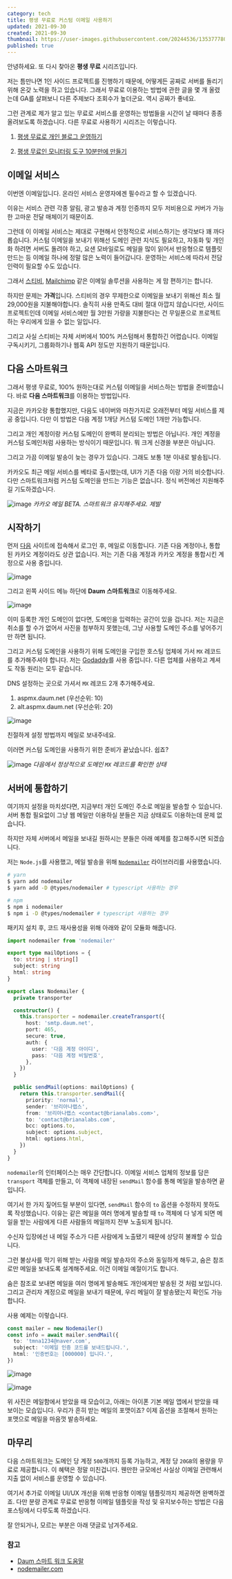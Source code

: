 ```yaml
---
category: tech
title: 평생 무료로 커스텀 이메일 사용하기
updated: 2021-09-30
created: 2021-09-30
thumbnail: https://user-images.githubusercontent.com/20244536/135377780-03ca269e-90ed-4088-84a2-ab6ea4b02657.png
published: true
---
```


안녕하세요. 또 다시 찾아온 **평생 무료** 시리즈입니다.

저는 틈만나면 1인 사이드 프로젝트를 진행하기 때문에, 어떻게든 공짜로 서버를 돌리기 위해 온갖 노력을 하고 있습니다. 그래서 무료로 이용하는 방법에 관한 글을 몇 개 올렸는데 GA를 살펴보니 다른 주제보다 조회수가 높더군요. 역시 공짜가 좋네요.

<!--more-->

그런 관계로 제가 알고 있는 무료로 서비스를 운영하는 방법들을 시간이 날 때마다 종종 올려보도록 하겠습니다. 다른 무료로 사용하기 시리즈는 이렇습니다.

1. [평생 무료로 개인 블로그 운영하기](/github-pages-nuxtjs)

2. [평생 무료인 모니터링 도구 10분만에 만들기](/monitoring-tool-in-10-minutes)

## 이메일 서비스

이번엔 이메일입니다. 온라인 서비스 운영자에겐 필수라고 할 수 있겠습니다.

이유는 서비스 관련 각종 알림, 광고 발송과 계정 인증까지 모두 저비용으로 커버가 가능한 고마운 전달 매체이기 때문이죠.

그런데 이 이메일 서비스는 제대로 구현해서 안정적으로 서비스하기는 생각보다 꽤 까다롭습니다. 커스텀 이메일을 보내기 위해선 도메인 관련 지식도 필요하고, 자동화 및 개인화 하려면 서버도 돌려야 하고, 요샌 모바일로도 메일을 많이 읽어서 반응형으로 템플릿 만드는 등 이메일 하나에 정말 많은 노력이 들어갑니다. 운영하는 서비스에 따라서 전담 인력이 필요할 수도 있습니다.

그래서 [스티비](https://stibee.com), [Mailchimp](https://mailchimp.com) 같은 이메일 솔루션을 사용하는 게 맘 편하기는 합니다.

하지만 문제는 **가격**입니다. 스티비의 경우 무제한으로 이메일을 보내기 위해선 최소 월 29,000원을 지불해야합니다. 솔직히 사용 만족도 대비 절대 아깝지 않습니다만, 사이드 프로젝트인데 이메일 서비스에만 월 3만원 가량을 지불한다는 건 무일푼으로 프로젝트하는 우리에게 있을 수 없는 일입니다.

그리고 사실 스티비는 자체 서버에서 100% 커스텀해서 통합하긴 어렵습니다. 이메일 구독시키기, 그룹화하기나 웹훅 API 정도만 지원하기 때문입니다.

## 다음 스마트워크

그래서 평생 무료로, 100% 원하는대로 커스텀 이메일을 서비스하는 방법을 준비했습니다. 바로 **다음 스마트워크**를 이용하는 방법입니다.

지금은 카카오랑 통합했지만, 다음도 네이버와 마찬가지로 오래전부터 메일 서비스를 제공 중입니다. 다만 이 방법은 다음 계정 1개당 커스텀 도메인 1개만 가능합니다.

그리고 개인 계정이랑 커스텀 도메인이 완벽히 분리되는 방법은 아닙니다. 개인 계정을 커스텀 도메인처럼 사용하는 방식이기 때문입니다. 뭐 크게 신경쓸 부분은 아닙니다.

그리고 가끔 이메일 발송이 늦는 경우가 있습니다. 그래도 보통 1분 이내로 발송됩니다.

카카오도 최근 메일 서비스를 베타로 출시했는데, UI가 기존 다음 이랑 거의 비슷합니다. 다만 스마트워크처럼 커스텀 도메인을 만드는 기능은 없습니다. 정식 버전에선 지원해주길 기도하겠습니다.

![image](https://user-images.githubusercontent.com/20244536/135370985-2cee0aff-da43-4008-86e3-fcd34826d953.png)
_카카오 메일 BETA. 스마트워크 유지해주세요. 제발_

## 시작하기

먼저 [다음](https://www.daum.net) 사이트에 접속해서 로그인 후, 메일로 이동합니다. 기존 다음 계정이나, 통합된 카카오 계정이라도 상관 없습니다. 저는 기존 다음 계정과 카카오 계정을 통합시킨 계정으로 사용 중입니다.

![image](https://user-images.githubusercontent.com/20244536/135372107-526bb7ca-6880-47d3-9f20-a947bde73b72.png)

그리고 왼쪽 사이드 메뉴 하단에 **Daum 스마트워크**로 이동해주세요.

![image](https://user-images.githubusercontent.com/20244536/135372169-c0afba98-5421-4799-b752-127317f4e255.png)

이미 등록한 개인 도메인이 없다면, 도메인을 입력하는 공간이 있을 겁니다. 저는 지금은 취소를 할 수가 없어서 사진을 첨부하지 못했는데, 그냥 사용할 도메인 주소를 넣어주기만 하면 됩니다.

그리고 커스텀 도메인을 사용하기 위해 도메인을 구입한 호스팅 업체에 가서 `MX` 레코드를 추가해주셔야 합니다. 저는 [Godaddy](https://godaddy.com)를 사용 중입니다. 다른 업체를 사용하고 계셔도 작동 원리는 모두 같습니다.

DNS 설정하는 곳으로 가셔서 `MX` 레코드 2개 추가해주세요.

1. aspmx.daum.net (우선순위: 10)
2. alt.aspmx.daum.net (우선순위: 20)

![image](https://user-images.githubusercontent.com/20244536/135372996-bb7f2384-3b9f-4937-a53f-ced8e3271cfb.png)

친절하게 설정 방법까지 메일로 보내주네요.

이러면 커스텀 도메인을 사용하기 위한 준비가 끝났습니다. 쉽죠?

![image](https://user-images.githubusercontent.com/20244536/135373246-cc81e429-90bc-4f11-b6f4-dbfaafa2c7b4.png)
_다음에서 정상적으로 도메인 `MX` 레코드를 확인한 상태_

## 서버에 통합하기

여기까지 설정을 마치셨다면, 지금부터 개인 도메인 주소로 메일을 발송할 수 있습니다. 서버 통합 필요없이 그냥 웹 메일만 이용하실 분들은 지금 상태로도 이용하는데 문제 없습니다.

하지만 자체 서버에서 메일을 보내길 원하시는 분들은 아래 예제를 참고해주시면 되겠습니다.

저는 `Node.js`를 사용했고, 메일 발송을 위해 [`Nodemailer`](https://nodemailer.com/) 라이브러리를 사용했습니다.

```bash [bash]
# yarn
$ yarn add nodemailer
$ yarn add -D @types/nodemailer # typescript 사용하는 경우

# npm
$ npm i nodemailer
$ npm i -D @types/nodemailer # typescript 사용하는 경우
```

패키지 설치 후, 코드 재사용성을 위해 아래와 같이 모듈화 해줍니다.

```ts [typescript]
import nodemailer from 'nodemailer'

export type mailOptions = {
  to: string | string[]
  subject: string
  html: string
}

export class Nodemailer {
  private transporter

  constructor() {
    this.transporter = nodemailer.createTransport({
      host: 'smtp.daum.net',
      port: 465,
      secure: true,
      auth: {
        user: '다음 계정 아이디',
        pass: '다음 계정 비밀번호',
      },
    })
  }

  public sendMail(options: mailOptions) {
    return this.transporter.sendMail({
      priority: 'normal',
      sender: '브리아나랩스',
      from: '브리아나랩스 <contact@brianalabs.com>',
      to: 'contact@brianalabs.com',
      bcc: options.to,
      subject: options.subject,
      html: options.html,
    })
  }
}
```

`nodemailer`의 인터페이스는 매우 간단합니다. 이메일 서비스 업체의 정보를 담은 `transport` 객체를 만들고, 이 객체에 내장된 `sendMail` 함수를 통해 메일을 발송하면 끝입니다.

여기서 한 가지 짚어드릴 부분이 있다면, `sendMail` 함수의 `to` 옵션을 수정하지 못하도록 작성했습니다. 이유는 같은 메일을 여러 명에게 발송할 때 `to` 객체에 다 넣게 되면 메일을 받는 사람에게 다른 사람들의 메일까지 전부 노출되게 됩니다.

수신자 입장에선 내 메일 주소가 다른 사람에게 노출됐기 때문에 상당히 불쾌할 수 있습니다.

그런 불상사를 막기 위해 받는 사람을 메일 발송자의 주소와 동일하게 해두고, 숨은 참조로만 메일을 보내도록 설계해주세요. 이건 이메일 예절이기도 합니다.

숨은 참조로 보내면 메일을 여러 명에게 발송해도 개인에게만 발송된 것 처럼 보입니다. 그리고 관리자 계정으로 메일을 보내기 때문에, 우리 메일이 잘 발송됐는지 확인도 가능합니다.

사용 예제는 이렇습니다.

```ts [typescript]
const mailer = new Nodemailer()
const info = await mailer.sendMail({
  to: 'tmna1234@naver.com',
  subject: '이메일 인증 코드를 보내드립니다.',
  html: '인증번호는 [000000] 입니다.',
})
```

![image](https://user-images.githubusercontent.com/20244536/135374752-bcb31d0b-11db-4fd5-b561-4b4ba6ede6f6.png)

![image](https://user-images.githubusercontent.com/20244536/135374879-86121a4a-47ab-4e33-9f99-0df87efa1b1e.png)

위 사진은 메일함에서 받았을 때 모습이고, 아래는 아이폰 기본 메일 앱에서 받았을 때 보이는 모습입니다. 우리가 흔히 받는 메일의 포맷이죠? 이제 옵션을 조절해서 원하는 포맷으로 메일을 마음껏 발송하세요.

## 마무리

다음 스마트워크는 도메인 당 계정 `500`개까지 등록 가능하고, 계정 당 `20GB`의 용량을 무료로 제공합니다. 이 혜택은 정말 미친겁니다. 웬만한 규모에선 사실상 이메일 관련해서 지출 없이 서비스를 운영할 수 있습니다.

여기서 추가로 이메일 UI/UX 개선을 위해 반응형 이메일 템플릿까지 제공하면 완벽하겠죠. 다만 분량 관계로 무료로 반응형 이메일 템플릿을 작성 및 유지보수하는 방법은 다음 포스팅에서 다루도록 하겠습니다.

잘 안되거나, 모르는 부분은 아래 댓글로 남겨주세요.

### 참고

- [Daum 스마트 워크 도움말](https://cs.daum.net/faq/43/13114.html)
- [nodemailer.com](https://nodemailer.com/)
